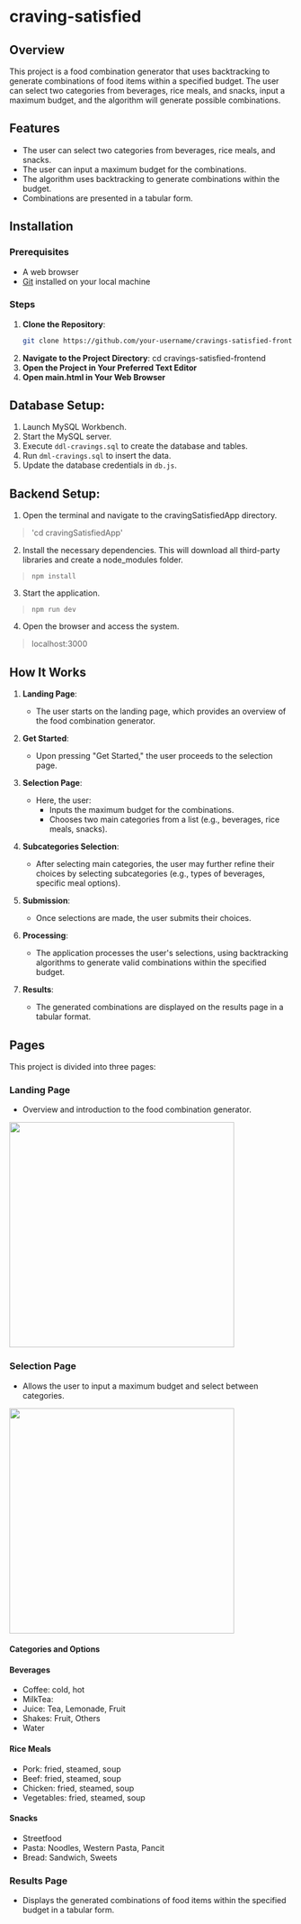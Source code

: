 # craving-satisfied

## Overview
This project is a food combination generator that uses backtracking to generate combinations of food items within a specified budget. The user can select two categories from beverages, rice meals, and snacks, input a maximum budget, and the algorithm will generate possible combinations.

## Features
- The user can select two categories from beverages, rice meals, and snacks.
- The user can input a maximum budget for the combinations.
- The algorithm uses backtracking to generate combinations within the budget.
- Combinations are presented in a tabular form.

## Installation 
### Prerequisites
- A web browser 
- [Git](https://git-scm.com/) installed on your local machine

### Steps
1. **Clone the Repository**:
   ```bash
   git clone https://github.com/your-username/cravings-satisfied-frontend.git
2. **Navigate to the Project Directory**:
   cd cravings-satisfied-frontend
3. **Open the Project in Your Preferred Text Editor**
4. **Open main.html in Your Web Browser**

## Database Setup: 
1. Launch MySQL Workbench.
2. Start the MySQL server.
2. Execute `ddl-cravings.sql` to create the database and tables.
3. Run `dml-cravings.sql` to insert the data.
4. Update the database credentials in `db.js`.

## Backend Setup:
1. Open the terminal and navigate to the cravingSatisfiedApp directory.
> 'cd cravingSatisfiedApp'
2. Install the necessary dependencies. This will download all third-party libraries and create a node_modules folder.
>`npm install`
3. Start the application.
> `npm run dev`
4. Open the browser and access the system.
> localhost:3000
  
## How It Works
1. **Landing Page**: 
   - The user starts on the landing page, which provides an overview of the food combination generator.

2. **Get Started**: 
   - Upon pressing "Get Started," the user proceeds to the selection page.

3. **Selection Page**: 
   - Here, the user:
     - Inputs the maximum budget for the combinations.
     - Chooses two main categories from a list (e.g., beverages, rice meals, snacks).

4. **Subcategories Selection**: 
   - After selecting main categories, the user may further refine their choices by selecting subcategories (e.g., types of beverages, specific meal options).

5. **Submission**: 
   - Once selections are made, the user submits their choices.

6. **Processing**: 
   - The application processes the user's selections, using backtracking algorithms to generate valid combinations within the specified budget.

7. **Results**: 
   - The generated combinations are displayed on the results page in a tabular format.

## Pages
This project is divided into three pages:

### Landing Page
- Overview and introduction to the food combination generator.
  <p align="center;">
<img src="assets/images/HOME_RMF" width="400" />
 </p>

### Selection Page
- Allows the user to input a maximum budget and select between categories.
<img src="assets/images/SELECT_RMF" width="400" />

#### Categories and Options
#### Beverages
- Coffee: cold, hot
- MilkTea: 
- Juice: Tea, Lemonade, Fruit
- Shakes: Fruit, Others
- Water

#### Rice Meals
- Pork: fried, steamed, soup
- Beef: fried, steamed, soup
- Chicken: fried, steamed, soup
- Vegetables: fried, steamed, soup

#### Snacks
- Streetfood
- Pasta: Noodles, Western Pasta, Pancit
- Bread: Sandwich, Sweets

### Results Page
- Displays the generated combinations of food items within the specified budget in a tabular form.

